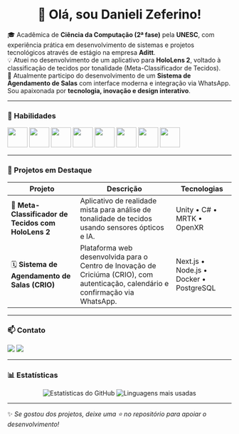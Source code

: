 <h1 align="center">👋 Olá, sou Danieli Zeferino!</h1>

🎓 Acadêmica de **Ciência da Computação (2ª fase)** pela **UNESC**, com experiência prática em desenvolvimento de sistemas e projetos tecnológicos através de estágio na empresa **Aditt**.  
💡 Atuei no desenvolvimento de um aplicativo para **HoloLens 2**, voltado à classificação de tecidos por tonalidade (Meta-Classificador de Tecidos).  
🧠 Atualmente participo do desenvolvimento de um **Sistema de Agendamento de Salas** com interface moderna e integração via WhatsApp.  
Sou apaixonada por **tecnologia, inovação e design interativo**.

---

### 🧩 Habilidades

<p align="left">
  <img src="https://cdn.jsdelivr.net/gh/devicons/devicon/icons/html5/html5-original.svg" width="45" height="45"/>
  <img src="https://cdn.jsdelivr.net/gh/devicons/devicon/icons/css3/css3-original.svg" width="45" height="45"/>
  <img src="https://cdn.jsdelivr.net/gh/devicons/devicon/icons/javascript/javascript-original.svg" width="45" height="45"/>
  <img src="https://cdn.jsdelivr.net/gh/devicons/devicon/icons/react/react-original.svg" width="45" height="45"/>
  <img src="https://cdn.jsdelivr.net/gh/devicons/devicon/icons/nodejs/nodejs-original.svg" width="45" height="45"/>
  <img src="https://cdn.jsdelivr.net/gh/devicons/devicon/icons/docker/docker-original.svg" width="45" height="45"/>
  <img src="https://cdn.jsdelivr.net/gh/devicons/devicon/icons/unity/unity-original.svg" width="45" height="45"/>
  <img src="https://cdn.jsdelivr.net/gh/devicons/devicon/icons/csharp/csharp-original.svg" width="45" height="45"/>
</p>

---

### 🚀 Projetos em Destaque

| Projeto | Descrição | Tecnologias |
|----------|------------|--------------|
| 🧵 **Meta-Classificador de Tecidos com HoloLens 2** | Aplicativo de realidade mista para análise de tonalidade de tecidos usando sensores ópticos e IA. | Unity • C# • MRTK • OpenXR |
| 🗓️ **Sistema de Agendamento de Salas (CRIO)** | Plataforma web desenvolvida para o Centro de Inovação de Criciúma (CRIO), com autenticação, calendário e confirmação via WhatsApp. | Next.js • Node.js • Docker • PostgreSQL |

---

### 📫 Contato

<p align="left">
  <a href="mailto:danieli_zeferino@outlook.com"><img src="https://img.shields.io/badge/Gmail-D14836?style=for-the-badge&logo=gmail&logoColor=white"/></a>
  <a href="https://www.linkedin.com/in/danielizeferino/"><img src="https://img.shields.io/badge/LinkedIn-0077B5?style=for-the-badge&logo=linkedin&logoColor=white"/></a>
</p>

---

### 📊 Estatísticas

<p align="center">
  <img src="https://github-readme-stats.vercel.app/api?username=danielizeferino&show_icons=true&theme=tokyonight" alt="Estatísticas do GitHub"/>
  <img src="https://github-readme-stats.vercel.app/api/top-langs/?username=danielizeferino&layout=compact&theme=tokyonight" alt="Linguagens mais usadas"/>
</p>

---

✨ *Se gostou dos projetos, deixe uma ⭐ no repositório para apoiar o desenvolvimento!*  
